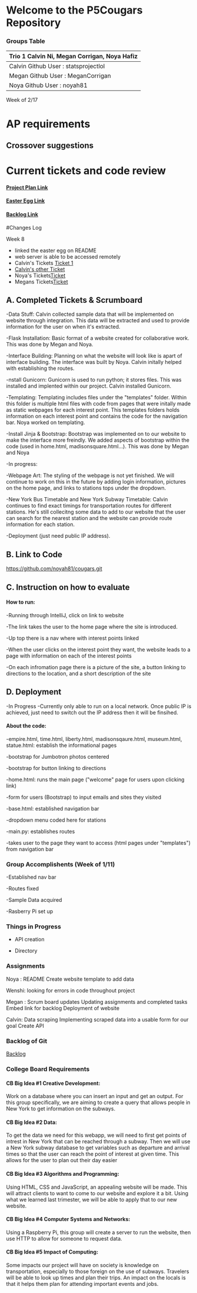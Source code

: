 # Welcome to the P5Cougars Repository
 
### Groups Table

| Trio 1 Calvin Ni, Megan Corrigan, Noya Hafiz  | 
| ------------- | 
| Calvin Github User : statsprojectlol |
| Megan  Github User : MeganCorrigan |  | 
| Noya Github User : noyah81| 

Week of 2/17
# AP requirements
## Crossover suggestions

# Current tickets and code review
#### [Project Plan Link](https://docs.google.com/document/d/12MikN6erqEzmTGDvZh2lsmTSRd4t44Dd1UiFS7VQ7ao/edit?usp=sharing)
#### [Easter Egg Link](http://76.176.49.121/easter)
#### [Backlog Link](https://github.com/noyah81/cougars/projects/1)
#Changes Log

Week 8 
- linked the easter egg on README 
- web server is able to be accessed remotely 
- Calvin's Tickets [Ticket 1](https://github.com/noyah81/cougars/projects/1#card-53783399) 
- [Calvin's other Ticket ](https://github.com/noyah81/cougars/projects/1#card-53719223)
- Noya's Tickets[Ticket](https://github.com/noyah81/cougars/projects/1#card-53719212)
- Megans Tickets[Ticket](https://github.com/noyah81/cougars/projects/1#card-53870814)



## A. Completed Tickets & Scrumboard
-Data Stuff: Calvin collected sample data that will be implemented on website through integration. This data will be extracted and used to provide information for the user on when it's extracted.

-Flask Installation: Basic format of a website created for collaborative work. This was done by Megan and Noya. 

-Interface Building: Planning on what the website will look like is apart of interface building. The interface was built by Noya. Calvin initally helped with establishing the routes.

-nstall Gunicorn: Gunicorn is used to run python; it stores files. This was installed and implented within our project. Calvin installed Gunicorn. 

-Templating: Templating includes files under the "templates" folder. Within this folder is multiple html files with code from pages that were initally made as static webpages for each interest point. This templates folders holds information on each interest point and contains the code for the navigation bar. Noya worked on templating. 

-Install Jinja & Bootstrap: Bootstrap was implemented on to our website to make the interface more freindly. We added aspects of bootstrap within the code (used in home.html, madisonsquare.html...). This was done by Megan and Noya

-In progress:

   -Webpage Art: The styling of the webpage is not yet finished. We will continue to work on this in the future by adding login information, pictures on the home page, and links to stations tops under the dropdown. 

   -New York Bus Timetable and New York Subway Timetable: Calvin continues to find exact timings for transportation routes for different stations. He's still collecitng some data to add to our website that the user can search for the nearest station and the website can provide route information for each station.
   
   -Deployment (just need public IP address).

## B. Link to Code
https://github.com/noyah81/cougars.git

## C. Instruction on how to evaluate
#### How to run: 
-Running through IntelliJ, click on link to website

-The link takes the user to the home page where the site is introduced. 

-Up top there is a nav where with interest points linked

-When the user clicks on the interest point they want, the website leads to a page with information on each of the interest points

-On each infromation page there is a picture of the site, a button linking to directions to the location, and a short description of the site

## D. Deployment
-In Progress
-Currently only able to run on a local network. Once public IP is achieved, just need to switch out the IP address then it will be finsihed.

#### About the code:
-empire.html, time.html, liberty.html, madisonsqaure.html, museum.html, statue.html: establish the informational pages

   -bootstrap for Jumbotron photos centered 
   
   -bootstrap for button linking to directions
   
-home.html: runs the main page ("welcome" page for users upon clicking link)

   -form for users (Bootstrap) to input emails and sites they visited
   
-base.html: established navigation bar

   -dropdown menu coded here for stations
   
-main.py: establishes routes

   -takes user to the page they want to access (html pages under "templates") from navigation bar 

### Group Accomplishents (Week of 1/11)
-Established nav bar

-Routes fixed

-Sample Data acquired

-Rasberry Pi set up

### Things in Progress
- API creation

- Directory




### Assignments

Noya :
README
Create website template to add data 

Wenshi: looking for errors in code throughout project


Megan :
Scrum board updates
Updating assignments and completed tasks
Embed link for backlog
Deployment of website

Calvin:
Data scraping
Implementing scraped data into a usable form for our goal
Create API



### Backlog of Git

[Backlog](https://github.com/noyah81/cougars/projects/1)


### **College Board Requirements**


#### CB Big Idea #1 Creative Development:

Work on a database where you can insert an input and get an output. For this group specifically, we are aiming to create a query that allows people in New York to get information on the subways. 

#### CB Big Idea #2 Data: 

To get the data we need for this webapp, we will need to first get points of intrest in New York that can be reached through a subway. Then we will use a New York subway database to get variables such as departure and arrival times so that the user can reach the point of interest at given time. This allows for the user to plan out their day easier

#### CB Big Idea #3 Algorithms and Programming:
 
Using HTML, CSS and JavaScript, an appealing website will be made. This will attract clients to want to come to our website and explore it a bit. Using what we learned last trimester, we will be able to apply that to our new website.

#### CB Big Idea #4 Computer Systems and Networks:
Using a Raspberry Pi, this group will create a server to run the website, then use HTTP to allow for someone to request data.

####  CB Big Idea #5 Impact of Computing:

Some impacts our project will have on society is knowledge on transportation, especially to those foreign on the use of subways. Travelers will be able to look up times and plan their trips. An impact on the locals is that it helps them plan for attending important events and jobs.
